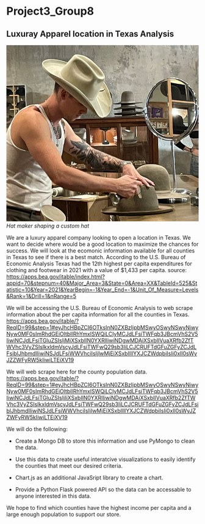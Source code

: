 # Project3_Group8

## Luxuray Apparel location in Texas Analysis
![alt=Custom hat maker in an upscale shop](https://github.com/ortizvane09/Project3_Group8/blob/main/images/hatmaking.jpg)
*Hat maker shaping a custom hat*

We are a luxury apparel company looking to open a location in Texas. We want to decide where would be a good location to maximize the chances for success. We will look at the ecomonic information available for all counties in Texas to see if there is a best match.
According to the U.S. Bureau of Economic Analysis Texas had the 12th highest per capita expenditures for clothing and footwear in 2021 with a value of $1,433 per capita. 
source: https://apps.bea.gov/itable/index.html?appid=70&stepnum=40&Major_Area=3&State=0&Area=XX&TableId=525&Statistic=10&Year=2021&YearBegin=-1&Year_End=-1&Unit_Of_Measure=Levels&Rank=1&Drill=1&nRange=5

We will be accessing the U.S. Bureau of Economic Analysis to web scrape information about the per capita information for all the counties in Texas.
https://apps.bea.gov/itable/?ReqID=99&step=1#eyJhcHBpZCI6OTksInN0ZXBzIjpbMSwyOSwyNSwyNiwyNyw0MF0sImRhdGEiOltbIlRhYmxlSWQiLCIyMCJdLFsiTWFqb3JBcmVhS2V5IiwiNCJdLFsiTGluZSIsIjMiXSxbIlN0YXRlIiwiNDgwMDAiXSxbIlVuaXRfb2ZfTWVhc3VyZSIsIkxldmVscyJdLFsiTWFwQ29sb3IiLCJCRUFTdGFuZGFyZCJdLFsiblJhbmdlIiwiNSJdLFsiWWVhciIsIjIwMjEiXSxbIlllYXJCZWdpbiIsIi0xIl0sWyJZZWFyRW5kIiwiLTEiXV19


We will web scrape here for the county population data.
https://apps.bea.gov/itable/?ReqID=99&step=1#eyJhcHBpZCI6OTksInN0ZXBzIjpbMSwyOSwyNSwyNiwyNyw0MF0sImRhdGEiOltbIlRhYmxlSWQiLCIyMCJdLFsiTWFqb3JBcmVhS2V5IiwiNCJdLFsiTGluZSIsIjIiXSxbIlN0YXRlIiwiNDgwMDAiXSxbIlVuaXRfb2ZfTWVhc3VyZSIsIkxldmVscyJdLFsiTWFwQ29sb3IiLCJCRUFTdGFuZGFyZCJdLFsiblJhbmdlIiwiNSJdLFsiWWVhciIsIjIwMjEiXSxbIlllYXJCZWdpbiIsIi0xIl0sWyJZZWFyRW5kIiwiLTEiXV19

We will do the following:
 - Create a Mongo DB to store this information and use PyMongo to clean the data.

 - Use this data to create useful interatcive visualizations to easily identify the counties that meet our desired criteria.

 - Chart.js as an additional JavaSript library to create a chart.

 - Provide a Python Flask powered API so the data can be accessable to anyone interested in this data.

We hope to find which counties have the highest income per capita and a large enough population to support our store. 